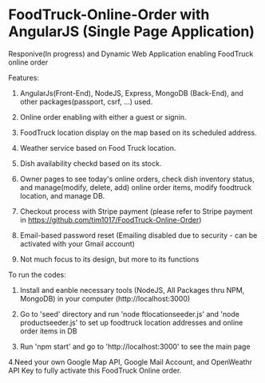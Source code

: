 # FoodTruck-Online-Order with AngularJS (Single Page Application)

Responive(In progress) and Dynamic Web Application enabling FoodTruck online order

Features:

1. AngularJs(Front-End), NodeJS, Express, MongoDB (Back-End), and other packages(passport, csrf, ...) used.

2. Online order enabling with either a guest or signin.

3. FoodTruck location display on the map based on its scheduled address.

4. Weather service based on Food Truck location.

5. Dish availability checkd based on its stock.

6. Owner pages to see today's online orders, check dish inventory status, and manage(modify, delete, add) online order items, modify foodtruck location, and manage DB.

7. Checkout process with Stripe payment (please refer to Stripe payment in https://github.com/tim1017/FoodTruck-Online-Order)

8. Email-based password reset (Emailing disabled due to security - can be activated with your Gmail account)

9. Not much focus to its design, but more to its functions

To run the codes:

1. Install and eanble necessary tools (NodeJS, All Packages thru NPM, MongoDB) in your computer (http://localhost:3000)

2. Go to 'seed' directory and run 'node ftlocationseeder.js' and 'node productseeder.js' to set up foodtruck location addresses and online order items in DB

3. Run 'npm start' and go to 'http://localhost:3000' to see the main page

4.Need your own Google Map API, Google Mail Account, and OpenWeathr API Key to fully activate this FoodTruck Online order.
